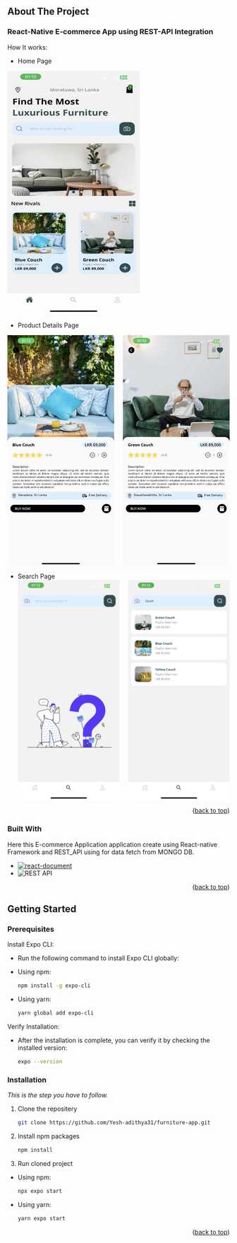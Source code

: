 <a name="readme-top"></a>

<!-- ABOUT THE PROJECT -->

## About The Project

### React-Native E-commerce App using REST-API Integration
How It works:
- Home Page
<img src="ss-images/homeV1.jpg" alt="Image Description" width="300" height="550">

- Product Details Page
<div style="display: flex; justify-content: space-between; height: 60%;">
  <img src="ss-images/detailsV1-1.jpg" alt="Image Description" style="width: 48%;">
  <img src="ss-images/detailsV1-2.jpg" alt="Image Description" style="width: 48%;">
</div>

- Search Page
  <div style="display: flex; justify-content: space-between; height: 60%;">
    <img src="ss-images/searchV1-1.png" alt="Image Description"  style="width: 48%;">
    <img src="ss-images/searchV1-2.png" alt="Image Description"  style="width: 48%;">
  </div>

<p align="right">(<a href="#readme-top">back to top</a>)</p>

### Built With

Here this E-commerce Application application create using React-native Framework and REST_API using for data fetch from MONGO DB.

- [![react-document][React Native]][react-document]
- ![REST API][REST API]

<p align="right">(<a href="#readme-top">back to top</a>)</p>

<!-- GETTING STARTED -->

## Getting Started

### Prerequisites

Install Expo CLI:
* Run the following command to install Expo CLI globally:

- Using npm:
  ```sh
  npm install -g expo-cli
  ```
- Using yarn:
  ```sh
  yarn global add expo-cli
  ```

Verify Installation:
- After the installation is complete, you can verify it by checking the installed version:
  ```sh
  expo --version
  ````

### Installation

_This is the step you have to follow._

1. Clone the repositery
    ```sh
    git clone https://github.com/Yesh-adithya31/furniture-app.git
    ````

2. Install npm packages
   ```sh
   npm install
   ```
3. Run cloned project

- Using npm:
   ```sh
   npx expo start
   ```
- Using yarn:
   ```sh
   yarn expo start
   ```

<p align="right">(<a href="#readme-top">back to top</a>)</p>

<!-- MARKDOWN LINKS & IMAGES -->

[react-document]: https://facebook.github.io/react-native/
[React Native]: https://img.shields.io/badge/React_Native-61DAFB?style=for-the-badge&logo=react&logoColor=white
[REST API]: https://img.shields.io/badge/REST_API-Your_Color?style=for-the-badge

